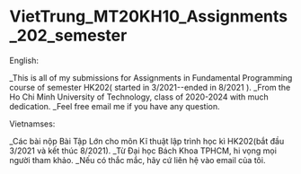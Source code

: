 # VietTrung_MT20KH10_Assignments_202_semester
English:

_This is all of my submissions for Assignments in Fundamental Programming course of semester HK202( started in 3/2021--ended in 8/2021 ). 
_From the Ho Chi Minh University of Technology, class of 2020-2024 with much dedication.
_Feel free email me if you have any question. 

Vietnamses:

_Các bài nộp Bài Tập Lớn cho môn Kĩ thuật lập trình học kì HK202(bắt đầu 3/2021 và kết thúc 8/2021).
_Từ Đại học Bách Khoa TPHCM, hi vọng mọi người tham khảo.
_Nếu có thắc mắc, hãy cứ liên hệ vào email của tôi.
